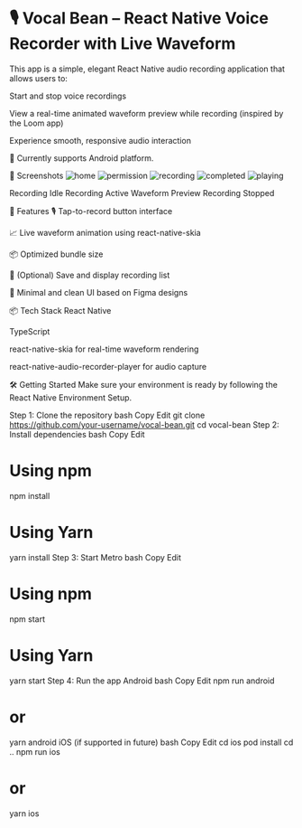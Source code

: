 # 🎙️ Vocal Bean – React Native Voice Recorder with Live Waveform
This app is a simple, elegant React Native audio recording application that allows users to:

Start and stop voice recordings

View a real-time animated waveform preview while recording (inspired by the Loom app)

Experience smooth, responsive audio interaction

📱 Currently supports Android platform.

📸 Screenshots
![home](https://github.com/user-attachments/assets/25d47d06-9309-473e-9ff0-a7e27b993e60)
![permission](https://github.com/user-attachments/assets/f33e7d15-9eed-4912-bbf9-d85eb1e770ca)
![recording](https://github.com/user-attachments/assets/cbaa77d7-8d1c-4d2c-b745-8ec9092d7717)
![completed](https://github.com/user-attachments/assets/99318664-fc58-424f-a056-1506d1a5aabf)
![playing](https://github.com/user-attachments/assets/e3dcc2c9-5793-4adf-9d95-9acde91d91a7)

Recording Idle	Recording Active	Waveform Preview	Recording Stopped

🚀 Features
🎙️ Tap-to-record button interface

📈 Live waveform animation using react-native-skia

📦 Optimized bundle size

💾 (Optional) Save and display recording list

🔄 Minimal and clean UI based on Figma designs

📦 Tech Stack
React Native

TypeScript

react-native-skia for real-time waveform rendering

react-native-audio-recorder-player for audio capture

🛠️ Getting Started
Make sure your environment is ready by following the React Native Environment Setup.

Step 1: Clone the repository
bash
Copy
Edit
git clone https://github.com/your-username/vocal-bean.git
cd vocal-bean
Step 2: Install dependencies
bash
Copy
Edit
# Using npm
npm install

# Using Yarn
yarn install
Step 3: Start Metro
bash
Copy
Edit
# Using npm
npm start

# Using Yarn
yarn start
Step 4: Run the app
Android
bash
Copy
Edit
npm run android
# or
yarn android
iOS (if supported in future)
bash
Copy
Edit
cd ios
pod install
cd ..
npm run ios
# or
yarn ios
